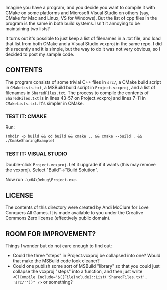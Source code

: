 Imagine you have a program, and you decide you want to compile it with CMake on some platforms and Microsoft Visual Studio on others (say, CMake for Mac and Linux, VS for Windows). But the list of cpp files in the program is the same in both build systems. Isn't it annoying to be maintaining two lists?

It turns out it's possible to just keep a list of filenames in a .txt file, and load that list from both CMake and a Visual Studio vcxproj in the same repo. I did this recently and it is simple, but the way to do it was not very obvious, so I decided to post my sample code.

## CONTENTS

The program consists of some trivial C++ files in `src/`, a CMake build script in `CMakeLists.txt`, a MSBuild build script in `Project.vcxproj`, and a list of filenames in `SharedFiles.txt`. The process to compile the contents of `SharedFiles.txt` is in lines 43-57 on Project.vcxproj and lines 7-11 in `CMakeLists.txt`. It's simpler in CMake.

### TEST IT: CMAKE

Run:

	(mkdir -p build && cd build && cmake .. && cmake --build . && ./CmakeSharingExample)

### TEST IT: VISUAL STUDIO

Double-click `Project.vcxproj`. Let it upgrade if it wants (this may remove the vcxproj). Select "Build"->"Build Solution".

Now run `.\x64\Debug\Project.exe`.

## LICENSE

The contents of this directory were created by Andi McClure for Love Conquers All Games. It is made available to you under the Creative Commons Zero license (effectively public domain).

## ROOM FOR IMPROVEMENT?

Things I wonder but do not care enough to find out:

* Could the three "steps" in Project.vcxproj be collapsed into one? Would that make the MSBuild code look cleaner?
* Could one publish some sort of MSBuild "library" so that you could just collapse the vcxproj "steps" into a function, and then just write `<ClCompile Include="$([FileInclude]::List('SharedFiles.txt', 'src/''))" />` or something?

